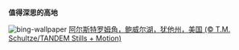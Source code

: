 
**值得深思的高地**

![bing-wallpaper](https://www.bing.com/th?id=OHR.AlstromPoint_ZH-CN7844819126_1920x1080.jpg)
[阿尔斯特罗姆角，鲍威尔湖，犹他州，美国 (© T.M. Schultze/TANDEM Stills + Motion)](https://www.bing.com/search?q=%E7%8A%B9%E4%BB%96%E5%B7%9E%E9%98%BF%E5%B0%94%E6%96%AF%E7%89%B9%E7%BD%97%E5%A7%86%E8%A7%92&amp;form=hpcapt&amp;mkt=zh-cn)
  